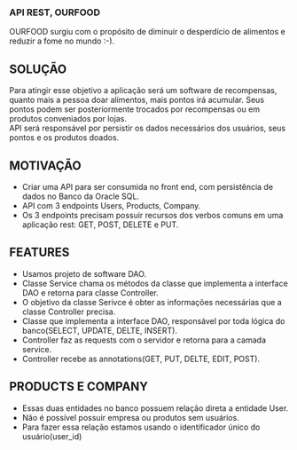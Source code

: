 ### API REST, OURFOOD
OURFOOD surgiu com o propósito de diminuir o desperdício de alimentos e reduzir a fome no mundo :-).

## SOLUÇÃO
Para atingir esse objetivo a aplicação será um software de recompensas, quanto mais a pessoa doar alimentos, mais pontos irá acumular. Seus pontos podem ser posteriormente trocados por recompensas ou em produtos conveniados por lojas.</br>
API será responsável por persistir os dados necessários dos usuários, seus pontos e os produtos doados.

## MOTIVAÇÃO
- Criar uma API para ser consumida no front end, com persistência de dados no Banco da Oracle SQL.
- API com 3 endpoints Users, Products, Company.
- Os 3 endpoints precisam possuir recursos dos verbos comuns em uma aplicação rest: GET, POST, DELETE e PUT.

## FEATURES
- Usamos projeto de software DAO.
- Classe Service chama os métodos da classe que implementa a interface DAO e retorna para classe Controller.
- O objetivo da classe Serivce é obter as informações necessárias que a classe Controller precisa.
- Classe que implementa a interface DAO, responsável por toda lógica do banco(SELECT, UPDATE, DELTE, INSERT).
- Controller faz as requests com o servidor e retorna para a camada service.
- Controller recebe as annotations(GET, PUT, DELTE, EDIT, POST).

## PRODUCTS E COMPANY
- Essas duas entidades no banco possuem relação direta a entidade User.
- Não é possível possuir empresa ou produtos sem usuários.
- Para fazer essa relação estamos usando o identificador único do usuário(user_id)



